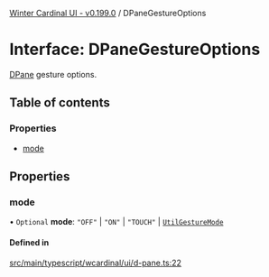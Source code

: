 [Winter Cardinal UI - v0.199.0](../index.md) / DPaneGestureOptions

# Interface: DPaneGestureOptions

[DPane](../classes/DPane.md) gesture options.

## Table of contents

### Properties

- [mode](DPaneGestureOptions.md#mode)

## Properties

### mode

• `Optional` **mode**: ``"OFF"`` \| ``"ON"`` \| ``"TOUCH"`` \| [`UtilGestureMode`](../index.md#utilgesturemode)

#### Defined in

[src/main/typescript/wcardinal/ui/d-pane.ts:22](https://github.com/winter-cardinal/winter-cardinal-ui/blob/v0.199.0/src/main/typescript/wcardinal/ui/d-pane.ts#L22)
